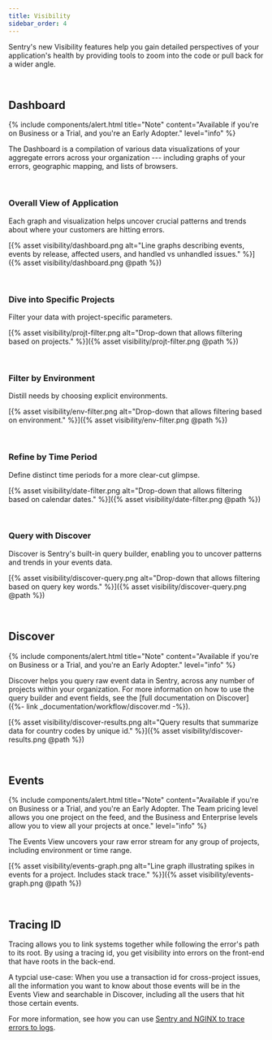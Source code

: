 ```yaml
---
title: Visibility
sidebar_order: 4
---
```


Sentry's new Visibility features help you gain detailed perspectives of your application's health by providing tools to zoom into the code or pull back for a wider angle.

&nbsp;
## Dashboard
{% include components/alert.html
    title="Note"
    content="Available if you're on Business or a Trial, and you're an Early Adopter."
    level="info"
%}

The Dashboard is a compilation of various data visualizations of your aggregate errors across your organization --- including graphs of your errors, geographic mapping, and lists of browsers.

&nbsp;
### Overall View of Application
Each graph and visualization helps uncover crucial patterns and trends about where your customers are hitting errors.
 
[{% asset visibility/dashboard.png alt="Line graphs describing events, events by release, affected users, and handled vs unhandled issues." %}]({% asset visibility/dashboard.png @path %})

&nbsp;
### Dive into Specific Projects
Filter your data with project-specific parameters.

[{% asset visibility/projt-filter.png alt="Drop-down that allows filtering based on projects." %}]({% asset visibility/projt-filter.png @path %})

&nbsp;
### Filter by Environment
Distill needs by choosing explicit environments.

[{% asset visibility/env-filter.png alt="Drop-down that allows filtering based on environment." %}]({% asset visibility/env-filter.png @path %})

&nbsp;
### Refine by Time Period
Define distinct time periods for a more clear-cut glimpse.

[{% asset visibility/date-filter.png alt="Drop-down that allows filtering based on calendar dates." %}]({% asset visibility/date-filter.png @path %})
 
&nbsp;
### Query with Discover
Discover is Sentry's built-in query builder, enabling you to uncover patterns and trends in your events data.

[{% asset visibility/discover-query.png alt="Drop-down that allows filtering based on query key words." %}]({% asset visibility/discover-query.png @path %})

&nbsp;
## Discover
{% include components/alert.html
    title="Note"
    content="Available if you're on Business or a Trial, and you're an Early Adopter."
    level="info"
%}

Discover helps you query raw event data in Sentry, across any number of projects within your organization. For more information on how to use the query builder and event fields, see the [full documentation on Discover]({%- link _documentation/workflow/discover.md -%}).

[{% asset visibility/discover-results.png alt="Query results that summarize data for country codes by unique id." %}]({% asset visibility/discover-results.png @path %})

&nbsp;
## Events
{% include components/alert.html
    title="Note"
    content="Available if you're on Business or a Trial, and you're an Early Adopter. The Team pricing level allows you one project on the feed, and the Business and Enterprise levels allow you to view all your projects at once."
    level="info"
%}

The Events View uncovers your raw error stream for any group of projects, including environment or time range.

[{% asset visibility/events-graph.png alt="Line graph illustrating spikes in events for a project. Includes stack trace." %}]({% asset visibility/events-graph.png @path %})

&nbsp;
## Tracing ID
Tracing allows you to link systems together while following the error's path to its root. By using a tracing id, you get visibility into errors on the front-end that have roots in the back-end.

A typcial use-case: When you use a transaction id for cross-project issues, all the information you want to know about those events will be in the Events View and searchable in Discover, including all the users that hit those certain events. 

For more information, see how you can use [Sentry and NGINX to trace errors to logs](https://blog.sentry.io/2019/01/31/using-nginx-sentry-trace-errors-logs).
